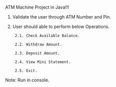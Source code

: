 ATM Machine Project in Java!!!

1. Validate the user through ATM Number and Pin.

2. User should able to perform below Operations.

        2.1. Check Available Balance.
        
        2.2. Withdraw Amount.
        
        2.3. Deposit Amount.
        
        2.4. View Mini Statement.
        
        2.5. Exit.
        
Note: Run in console.
